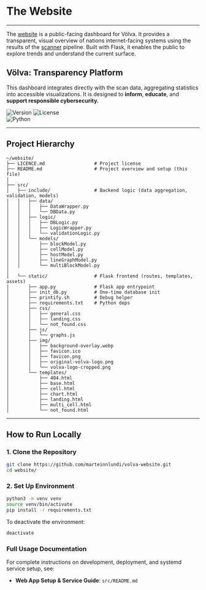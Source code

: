 
# The Website

---

The [website](https://volva.frostbyte.is) is a public-facing dashboard for Völva. It provides a transparent, visual overview of nations internet-facing systems using the results of the [scanner](https://github.com/volvan/scanner) pipeline. Built with Flask, it enables the public to explore trends and understand the current surface.

## Völva: Transparency Platform

This dashboard integrates directly with the scan data, aggregating statistics into accessible visualizations. It is designed to **inform**, **educate**, and **support responsible cybersecurity.**

![Version](https://img.shields.io/github/v/tag/volvan/website?label=version)
![License](https://img.shields.io/badge/license-Custom--Academic--Use-blue)  
![Python](https://img.shields.io/badge/python-3.11-blue)

---

## Project Hierarchy

```t
~/website/
├── LICENCE.md                  # Project license
├── README.md                   # Project overview and setup (this file)
│
├── src/
│   ├── include/                # Backend logic (data aggregation, validation, models)
│   │   ├── data/
│   │   │   ├── DataWrapper.py
│   │   │   └── DBData.py
│   │   ├── logic/
│   │   │   ├── DBLogic.py
│   │   │   ├── LogicWrapper.py
│   │   │   └── validationLogic.py
│   │   └── models/
│   │       ├── blockModel.py
│   │       ├── cellModel.py
│   │       ├── hostModel.py
│   │       ├── lineGraphModel.py
│   │       └── multiBlockModel.py
│
│   └── static/                 # Flask frontend (routes, templates, assets)
│       ├── app.py              # Flask app entrypoint
│       ├── init_db.py          # One-time database init
│       ├── printify.sh         # Debug helper
│       ├── requirements.txt    # Python deps
│       ├── css/
│       │   ├── general.css
│       │   ├── landing.css
│       │   └── not_found.css
│       ├── js/
│       │   └── graphs.js
│       ├── img/
│       │   ├── background-overlay.webp
│       │   ├── favicon.ico
│       │   ├── favicon.png
│       │   ├── original-volva-logo.png
│       │   └── volva-logo-cropped.png
│       └── templates/
│           ├── 404.html
│           ├── base.html
│           ├── cell.html
│           ├── chart.html
│           ├── landing.html
│           ├── multi_cell.html
│           └── not_found.html
```

---

## How to Run Locally

### 1. Clone the Repository

```bash
git clone https://github.com/marteinnlundi/volva-website.git
cd website/
```

### 2. Set Up Environment

```bash
python3 -m venv venv
source venv/bin/activate
pip install -r requirements.txt
```

To deactivate the environment:

```bash
deactivate
```

### Full Usage Documentation

For complete instructions on development, deployment, and systemd service setup, see:

- **Web App Setup & Service Guide**: `src/README.md`
